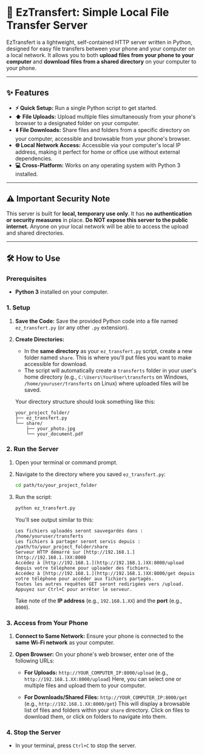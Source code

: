 # 🚀 EzTransfert: Simple Local File Transfer Server

EzTransfert is a lightweight, self-contained HTTP server written in Python, designed for easy file transfers between your phone and your computer on a local network. It allows you to both **upload files from your phone to your computer** and **download files from a shared directory** on your computer to your phone.

---

## ✨ Features

* **⚡️ Quick Setup:** Run a single Python script to get started.
* **⬆️ File Uploads:** Upload multiple files simultaneously from your phone's browser to a designated folder on your computer.
* **⬇️ File Downloads:** Share files and folders from a specific directory on your computer, accessible and browsable from your phone's browser.
* **🌐 Local Network Access:** Accessible via your computer's local IP address, making it perfect for home or office use without external dependencies.
* **💻 Cross-Platform:** Works on any operating system with Python 3 installed.

---

## ⚠️ Important Security Note

This server is built for **local, temporary use only**. It has **no authentication or security measures** in place. **Do NOT expose this server to the public internet.** Anyone on your local network will be able to access the upload and shared directories.

---

## 🛠️ How to Use

### Prerequisites

* **Python 3** installed on your computer.

### 1. Setup

1.  **Save the Code:** Save the provided Python code into a file named `ez_transfert.py` (or any other `.py` extension).
2.  **Create Directories:**
    * In the **same directory** as your `ez_transfert.py` script, create a new folder named `share`. This is where you'll put files you want to make accessible for download.
    * The script will automatically create a `transferts` folder in your user's home directory (e.g., `C:\Users\YourUser\transferts` on Windows, `/home/youruser/transferts` on Linux) where uploaded files will be saved.

    Your directory structure should look something like this:

    ```
    your_project_folder/
    ├── ez_transfert.py
    └── share/
        ├── your_photo.jpg
        └── your_document.pdf
    ```

### 2. Run the Server

1.  Open your terminal or command prompt.
2.  Navigate to the directory where you saved `ez_transfert.py`:

    ```bash
    cd path/to/your_project_folder
    ```

3.  Run the script:

    ```bash
    python ez_transfert.py
    ```

    You'll see output similar to this:

    ```
    Les fichiers uploadés seront sauvegardés dans : /home/youruser/transferts
    Les fichiers à partager seront servis depuis : /path/to/your_project_folder/share
    Serveur HTTP démarré sur [http://192.168.1.](http://192.168.1.)XX:8000
    Accédez à [http://192.168.1.](http://192.168.1.)XX:8000/upload depuis votre téléphone pour uploader des fichiers.
    Accédez à [http://192.168.1.](http://192.168.1.)XX:8000/get depuis votre téléphone pour accéder aux fichiers partagés.
    Toutes les autres requêtes GET seront redirigées vers /upload.
    Appuyez sur Ctrl+C pour arrêter le serveur.
    ```

    Take note of the **IP address** (e.g., `192.168.1.XX`) and the **port** (e.g., `8000`).

### 3. Access from Your Phone

1.  **Connect to Same Network:** Ensure your phone is connected to the **same Wi-Fi network** as your computer.
2.  **Open Browser:** On your phone's web browser, enter one of the following URLs:

    * **For Uploads:**
        `http://YOUR_COMPUTER_IP:8000/upload`
        (e.g., `http://192.168.1.XX:8000/upload`)
        Here, you can select one or multiple files and upload them to your computer.

    * **For Downloads/Shared Files:**
        `http://YOUR_COMPUTER_IP:8000/get`
        (e.g., `http://192.168.1.XX:8000/get`)
        This will display a browsable list of files and folders within your `share` directory. Click on files to download them, or click on folders to navigate into them.

### 4. Stop the Server

* In your terminal, press `Ctrl+C` to stop the server.